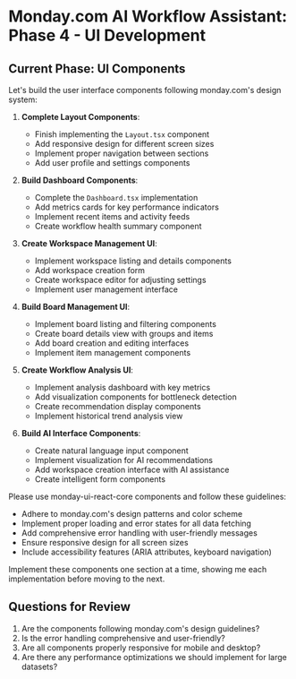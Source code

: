 # Monday.com AI Workflow Assistant: Phase 4 - UI Development

## Current Phase: UI Components

Let's build the user interface components following monday.com's design system:

1. **Complete Layout Components**:
   - Finish implementing the `Layout.tsx` component
   - Add responsive design for different screen sizes
   - Implement proper navigation between sections
   - Add user profile and settings components

2. **Build Dashboard Components**:
   - Complete the `Dashboard.tsx` implementation
   - Add metrics cards for key performance indicators
   - Implement recent items and activity feeds
   - Create workflow health summary component

3. **Create Workspace Management UI**:
   - Implement workspace listing and details components
   - Add workspace creation form
   - Create workspace editor for adjusting settings
   - Implement user management interface

4. **Build Board Management UI**:
   - Implement board listing and filtering components
   - Create board details view with groups and items
   - Add board creation and editing interfaces
   - Implement item management components

5. **Create Workflow Analysis UI**:
   - Implement analysis dashboard with key metrics
   - Add visualization components for bottleneck detection
   - Create recommendation display components
   - Implement historical trend analysis view

6. **Build AI Interface Components**:
   - Create natural language input component
   - Implement visualization for AI recommendations
   - Add workspace creation interface with AI assistance
   - Create intelligent form components

Please use monday-ui-react-core components and follow these guidelines:
- Adhere to monday.com's design patterns and color scheme
- Implement proper loading and error states for all data fetching
- Add comprehensive error handling with user-friendly messages
- Ensure responsive design for all screen sizes
- Include accessibility features (ARIA attributes, keyboard navigation)

Implement these components one section at a time, showing me each implementation before moving to the next.

## Questions for Review
1. Are the components following monday.com's design guidelines?
2. Is the error handling comprehensive and user-friendly?
3. Are all components properly responsive for mobile and desktop?
4. Are there any performance optimizations we should implement for large datasets?